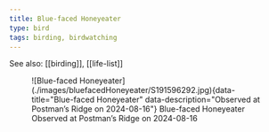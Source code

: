 ```yaml
---
title: Blue-faced Honeyeater
type: bird
tags: birding, birdwatching
---
```


See also: [[birding]], [[life-list]]


<figure markdown id="1">
  ![Blue-faced Honeyeater](./images/bluefacedHoneyeater/S191596292.jpg){data-title="Blue-faced Honeyeater" data-description="Observed at Postman’s Ridge on 2024-08-16"}
  <caption>Blue-faced Honeyeater<br />Observed at Postman’s Ridge on 2024-08-16</caption>
</figure>
